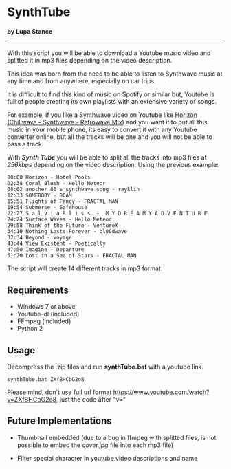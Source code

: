 <!-- <style>
    h1{ border-bottom: none; line-height: 0px; font-weight: 700}
    h4 { line-height: 0px; letter-spacing: 3.7px; font-weight: 100; font-style: italic; }
    hr { margin-bottom: 40px; }
</style> -->

<!-- --------------------------------------------------- -->

# SynthTube
#### by Lupa Stance

<hr>

With this script you will be able to download a Youtube music video and splitted it in mp3 files depending on the video description.

This idea was born from the need to be able to listen to Synthwave music at any time and from anywhere, especially on car trips.

It is difficult to find this kind of music on Spotify or similar but, Youtube is full of people creating its own playlists with an extensive variety of songs.

For example, if you like a Synthwave video on Youtube like [Horizon (Chillwave - Synthwave - Retrowave Mix)](https://www.youtube.com/watch?v=ZXfBHCbG2o8) and you want it to put all this music in your mobile phone, its easy to convert it with any Youtube converter online, but all the tracks will be one and you will not be able to pass a track.

With ***Synth Tube*** you will be able to split all the tracks into mp3 files at *256kbps* depending on the video description. Using the previous example:

```
00:00 Horizon - Hotel Pools
02:38 Coral Blush - Hello Meteor
08:02 another 80’s synthwave song - rayklin
12:33 SOMEBODY - 80AM
15:51 Flights of Fancy - FRACTAL MAN
19:54 Submerse - Safehouse
22:27 S a l v i a B l i s s  -  M Y D R E A M Y A D V E N T U R E
24:24 Surface Waves - Hello Meteor
29:58 Think of the Future - VentureX
34:10 Nothing Lasts Forever - bl00dwave
37:34 Beyond - Voyage
43:44 View Existent - Poetically
47:50 Imagine - Departure
51:20 Lost in a Sea of Stars - FRACTAL MAN
```

The script will create 14 different tracks in mp3 format.

## Requirements
- Windows 7 or above
- Youtube-dl (included)
- FFmpeg (included)
- Python 2

## Usage

Decompress the .zip files and run **synthTube.bat** with a youtube link.

```
synthTube.bat ZXfBHCbG2o8
```

Please mind, don't use full url format https://www.youtube.com/watch?v=ZXfBHCbG2o8, just the code after "v="

## Future Implementations
- Thumbnail embedded (due to a bug in ffmpeg with splitted files, is not possible to embed the *cover.jpg* file into each mp3 file)

- Filter special character in youtube video descriptions and name